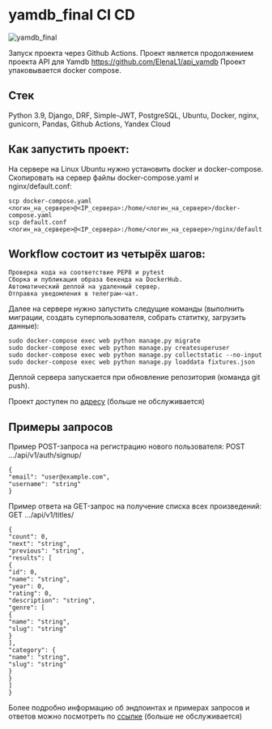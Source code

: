 # yamdb_final CI CD
![yamdb_final](https://github.com/ElenaL1/yamdb_final/actions/workflows/yamdb_workflow.yml/badge.svg?event=push)

Запуск проекта через Github Actions.
Проект является продолжением проекта API для Yamdb https://github.com/ElenaL1/api_yamdb 
Проект упаковывается docker compose.

## Стек
Python 3.9, Django, DRF, Simple-JWT, PostgreSQL, Ubuntu, Docker, nginx, gunicorn, Pandas, Github Actions, Yandex Cloud

## Как запустить проект:

На сервере на Linux Ubuntu нужно установить docker и docker-compose. Скопировать на сервер файлы docker-compose.yaml и nginx/default.conf:
```
scp docker-compose.yaml <логин_на_сервере>@<IP_сервера>:/home/<логин_на_сервере>/docker-compose.yaml
scp default.conf <логин_на_сервере>@<IP_сервера>:/home/<логин_на_сервере>/nginx/default.conf
```

## Workflow состоит из четырёх шагов:
    Проверка кода на соответствие PEP8 и pytest
    Сборка и публикация образа бекенда на DockerHub.
    Автоматический деплой на удаленный сервер.
    Отправка уведомления в телеграм-чат.

Далее на сервере нужно запустить следущие команды (выполнить миграции, создать суперпользователя, собрать статитку, загрузить данные):
```
sudo docker-compose exec web python manage.py migrate
sudo docker-compose exec web python manage.py createsuperuser
sudo docker-compose exec web python manage.py collectstatic --no-input
sudo docker-compose exec web python manage.py loaddata fixtures.json
```

Деплой сервера запускается при обновление репозитория (команда git push).

Проект доступен по [адресу](http://zali3.ddns.net/api/v1/) (больше не обслуживается)


## Примеры запросов
Пример POST-запроса на регистрацию нового пользователя: POST .../api/v1/auth/signup/
```
{
"email": "user@example.com",
"username": "string"
}
```
Пример ответа на GET-запрос на получение списка всех произведений: GET .../api/v1/titles/
```
{
"count": 0,
"next": "string",
"previous": "string",
"results": [
{
"id": 0,
"name": "string",
"year": 0,
"rating": 0,
"description": "string",
"genre": [
{
"name": "string",
"slug": "string"
}
],
"category": {
"name": "string",
"slug": "string"
}
}
]
}
```
Более подробно информацию об эндпоинтах и примерах запросов и ответов можно посмотреть по 
[ссылке](http://zali3.ddns.net/redoc/) (больше не обслуживается)
